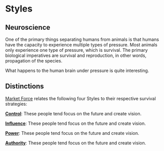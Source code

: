 # Styles


## Neuroscience
One of the primary things separating humans from animals is that humans have the capacity to experience multiple types of pressure. Most animals only experience one type of pressure, which is survival. The primary biological imperatives are survival and reproduction, in other words, propagation of the species.

What happens to the human brain under pressure is quite interesting.


## Distinctions
[Market Force](www.marketforceglobal.com) relates the following four Styles to their respective survival strategies:

**[Control](control.md)**: These people tend focus on the future and create vision.

**[Influence](influence.md)**: These people tend focus on the future and create vision.

**[Power](power.md)**: These people tend focus on the future and create vision.

**[Authority](authority.md)**: These people tend focus on the future and create vision.
